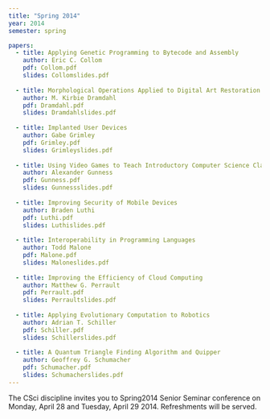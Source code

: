 ```yaml
---
title: "Spring 2014"
year: 2014
semester: spring

papers:
  - title: Applying Genetic Programming to Bytecode and Assembly
    author: Eric C. Collom
    pdf: Collom.pdf
    slides: Collomslides.pdf
 
  - title: Morphological Operations Applied to Digital Art Restoration
    author: M. Kirbie Dramdahl
    pdf: Dramdahl.pdf
    slides: Dramdahlslides.pdf
 
  - title: Implanted User Devices
    author: Gabe Grimley
    pdf: Grimley.pdf
    slides: Grimleyslides.pdf
 
  - title: Using Video Games to Teach Introductory Computer Science Classes
    author: Alexander Gunness
    pdf: Gunness.pdf
    slides: Gunnessslides.pdf
 
  - title: Improving Security of Mobile Devices
    author: Braden Luthi
    pdf: Luthi.pdf
    slides: Luthislides.pdf
 
  - title: Interoperability in Programming Languages
    author: Todd Malone
    pdf: Malone.pdf
    slides: Maloneslides.pdf
 
  - title: Improving the Efficiency of Cloud Computing
    author: Matthew G. Perrault
    pdf: Perrault.pdf
    slides: Perraultslides.pdf
 
  - title: Applying Evolutionary Computation to Robotics
    author: Adrian T. Schiller
    pdf: Schiller.pdf
    slides: Schillerslides.pdf
 
  - title: A Quantum Triangle Finding Algorithm and Quipper
    author: Geoffrey G. Schumacher
    pdf: Schumacher.pdf
    slides: Schumacherslides.pdf
---
```


The CSci discipline invites you to Spring2014 Senior Seminar conference on Monday, April 28 and Tuesday, April 29 2014. Refreshments will be served. 

